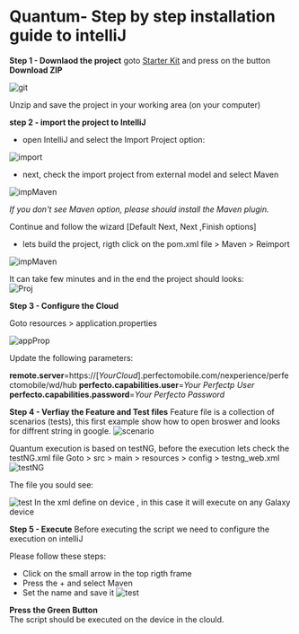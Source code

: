 # Quantum- Step by step installation guide to intelliJ

**Step 1 - Downlaod the project**
goto [Starter Kit](https://github.com/Project-Quantum/Quantum-Starter-Kit) and press on the button **Download ZIP**    

![git](image/gitDownload.png?raw=true "Title")
  
Unzip and save the project in your working area (on your computer)
  


**step 2 - import the project to IntelliJ**

* open IntelliJ and select the Import Project option:

![import](image/import.png?raw=true "impotr")


* next, check the import project from external model and select Maven

![impMaven](image/impMaven.png?raw=true "impMaven")


*If you don't see Maven option, please should install the Maven plugin.*

Continue and follow the wizard [Default Next, Next ,Finish options]

* lets build the project, rigth click on the pom.xml file > Maven > Reimport

![impMaven](image/reimp.png?raw=true "impMaven")

It can take few minutes and in the end the project should looks:  
![Proj](image/Proj.png?raw=true "impMaven")


**Step 3 - Configure the Cloud**

Goto resources > application.properties
 
 ![appProp](image/appConf.png)
 
 Update the following parameters:
 
**remote.server**=https://[*YourCloud*].perfectomobile.com/nexperience/perfectomobile/wd/hub
**perfecto.capabilities.user**=*Your Perfectp User*
**perfecto.capabilities.password**=*Your Perfecto Password*
  

**Step 4 - Verfiay the Feature and Test files**
Feature file is a collection of scenarios (tests), this first example show how to open broswer and looks for diffrent string in google.
![scenario](image/1scenario.png)
  
Quantum execution is based on testNG, before the execution lets check the testNG.xml file
Goto > src > main > resources > config > testng_web.xml
![testNG](image/tngxml.png)

The file you sould see:

![test](image/test.png)
In the xml <test> define on device , in this case it will execute on any Galaxy device

**Step 5 - Execute**
Before executing the script we need to configure the execution on intelliJ

Please follow these steps:  

* Click on the small arrow in the top rigth frame
* Press the + and select Maven
* Set the name and save it
 ![test](image/exeConf.png)
 
 **Press the Green Button**   
The script should be executed on the device in the clould.

 

